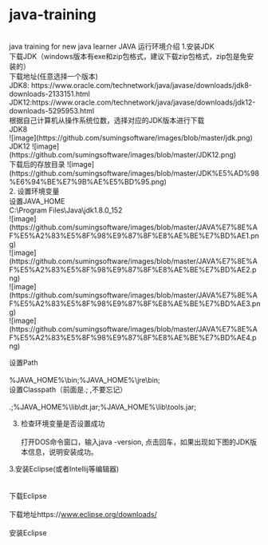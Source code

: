 # java-training   
<br/>
java training for new java learner   
JAVA 运行环境介绍   
1.安装JDK   
<br/>
  下载JDK（windows版本有exe和zip包格式，建议下载zip包格式，zip包是免安装的）<br/>
  下载地址(任意选择一个版本)<br/>
      JDK8: https://www.oracle.com/technetwork/java/javase/downloads/jdk8-downloads-2133151.html <br/>
      JDK12:https://www.oracle.com/technetwork/java/javase/downloads/jdk12-downloads-5295953.html <br/>
  根据自己计算机从操作系统位数，选择对应的JDK版本进行下载<br/>
  JDK8<br/>
  ![image](https://github.com/sumingsoftware/images/blob/master/jdk.png)
  <br/>
  JDK12
   ![image](https://github.com/sumingsoftware/images/blob/master/JDK12.png)
   <br/>
   下载后的存放目录   
   ![image](https://github.com/sumingsoftware/images/blob/master/JDK%E5%AD%98%E6%94%BE%E7%9B%AE%E5%BD%95.png)
  <br/>
2. 设置环境变量      
<br/>   
  设置JAVA_HOME<br/>    
  C:\Program Files\Java\jdk1.8.0_152<br/>
  ![image](https://github.com/sumingsoftware/images/blob/master/JAVA%E7%8E%AF%E5%A2%83%E5%8F%98%E9%87%8F%E8%AE%BE%E7%BD%AE1.png)
  <br/>   
  ![image](https://github.com/sumingsoftware/images/blob/master/JAVA%E7%8E%AF%E5%A2%83%E5%8F%98%E9%87%8F%E8%AE%BE%E7%BD%AE2.png)
  <br/>   
  ![image](https://github.com/sumingsoftware/images/blob/master/JAVA%E7%8E%AF%E5%A2%83%E5%8F%98%E9%87%8F%E8%AE%BE%E7%BD%AE3.png)
  <br/>   
  ![image](https://github.com/sumingsoftware/images/blob/master/JAVA%E7%8E%AF%E5%A2%83%E5%8F%98%E9%87%8F%E8%AE%BE%E7%BD%AE4.png)
  
  设置Path<br/>   
  %JAVA_HOME%\bin;%JAVA_HOME%\jre\bin;<br/>
  设置Classpath（前面是.; ,不要忘记）<br/>     
  .;%JAVA_HOME%\lib\dt.jar;%JAVA_HOME%\lib\tools.jar;<br/>   
  
3. 检查环境变量是否设置成功<br/>   
  打开DOS命令窗口，输入java -version, 点击回车，如果出现如下图的JDK版本信息，说明安装成功。<br/>
  
  

3.安装Eclipse(或者Intellij等编辑器)<br/>   
<br/>
 下载Eclipse<br/>   
 下载地址https://www.eclipse.org/downloads/<br/>   
 安装Eclipse<br/>
